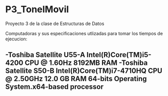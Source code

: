 # P3_TonelMovil
Proyecto 3 de la clase de Estructuras de Datos

Computadoras y sus especificaciones utlizadas para tomar los tiempos de ejecucion:


-Toshiba Satellite U55-A Intel(R)Core(TM)i5-4200 CPU @ 1.60Hz 8192MB RAM
-Toshiba Satellite S50-B Intel(R)Core(TM)i7-4710HQ CPU @ 2.50GHz 12.0 GB RAM 64-bits Operating System.x64-based processor
-
